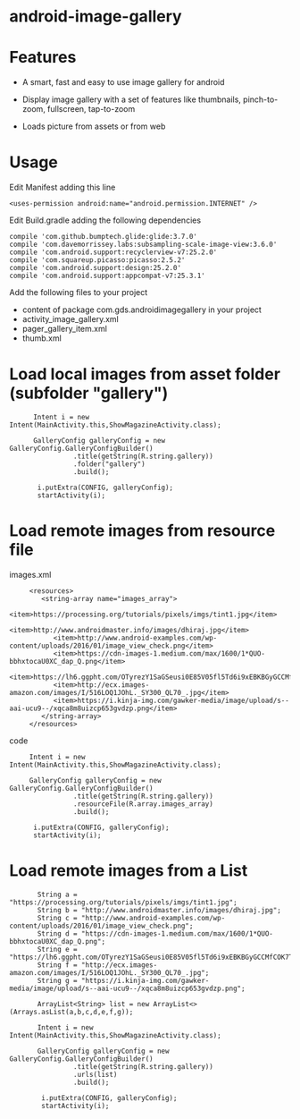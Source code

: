 # android-image-gallery

# Features

- A smart, fast and easy to use image gallery for android 

- Display image gallery with a set of features like thumbnails, pinch-to-zoom, fullscreen, tap-to-zoom

- Loads picture from assets or from web

# Usage

Edit Manifest adding this line

    <uses-permission android:name="android.permission.INTERNET" />
  
Edit Build.gradle adding the following dependencies

    compile 'com.github.bumptech.glide:glide:3.7.0'
    compile 'com.davemorrissey.labs:subsampling-scale-image-view:3.6.0'
    compile 'com.android.support:recyclerview-v7:25.2.0'
    compile 'com.squareup.picasso:picasso:2.5.2'
    compile 'com.android.support:design:25.2.0'
    compile 'com.android.support:appcompat-v7:25.3.1'
    
Add the following files to your project

- content of package com.gds.androidimagegallery in your project
- activity_image_gallery.xml
- pager_gallery_item.xml
- thumb.xml

# Load local images from asset folder (subfolder "gallery")

          Intent i = new Intent(MainActivity.this,ShowMagazineActivity.class);

          GalleryConfig galleryConfig = new GalleryConfig.GalleryConfigBuilder()
                    .title(getString(R.string.gallery))
                    .folder("gallery")
                    .build();

           i.putExtra(CONFIG, galleryConfig);
           startActivity(i);
                
                
                
  # Load remote images from resource file
  
  images.xml
 
         <resources>
            <string-array name="images_array">
               <item>https://processing.org/tutorials/pixels/imgs/tint1.jpg</item>
               <item>http://www.androidmaster.info/images/dhiraj.jpg</item>
               <item>http://www.android-examples.com/wp-content/uploads/2016/01/image_view_check.png</item>
               <item>https://cdn-images-1.medium.com/max/1600/1*QUO-bbhxtocaU0XC_dap_Q.png</item>
               <item>https://lh6.ggpht.com/OTyrezY1SaGSeusi0E85V05fl5Td6i9xEBKBGyGCCMfCOK7T6CUveuIvxcJykf8H4zA=w300</item>
               <item>http://ecx.images-amazon.com/images/I/516LOQ1JOhL._SY300_QL70_.jpg</item>
               <item>https://i.kinja-img.com/gawker-media/image/upload/s--aai-ucu9--/xqca8m8uizcp653gvdzp.png</item>
            </string-array>
         </resources>
  
  code
         
         Intent i = new Intent(MainActivity.this,ShowMagazineActivity.class);

         GalleryConfig galleryConfig = new GalleryConfig.GalleryConfigBuilder()
                    .title(getString(R.string.gallery))
                    .resourceFile(R.array.images_array)
                    .build();

          i.putExtra(CONFIG, galleryConfig);
          startActivity(i);
                
                
   
  
  # Load remote images from a List
  
           String a = "https://processing.org/tutorials/pixels/imgs/tint1.jpg";
           String b = "http://www.androidmaster.info/images/dhiraj.jpg";
           String c = "http://www.android-examples.com/wp-content/uploads/2016/01/image_view_check.png";
           String d = "https://cdn-images-1.medium.com/max/1600/1*QUO-bbhxtocaU0XC_dap_Q.png";
           String e = "https://lh6.ggpht.com/OTyrezY1SaGSeusi0E85V05fl5Td6i9xEBKBGyGCCMfCOK7T6CUveuIvxcJykf8H4zA=w300";
           String f = "http://ecx.images-amazon.com/images/I/516LOQ1JOhL._SY300_QL70_.jpg";
           String g = "https://i.kinja-img.com/gawker-media/image/upload/s--aai-ucu9--/xqca8m8uizcp653gvdzp.png";

           ArrayList<String> list = new ArrayList<>(Arrays.asList(a,b,c,d,e,f,g));

           Intent i = new Intent(MainActivity.this,ShowMagazineActivity.class);

           GalleryConfig galleryConfig = new GalleryConfig.GalleryConfigBuilder()
                    .title(getString(R.string.gallery))
                    .urls(list)
                    .build();

            i.putExtra(CONFIG, galleryConfig);
            startActivity(i);
  
